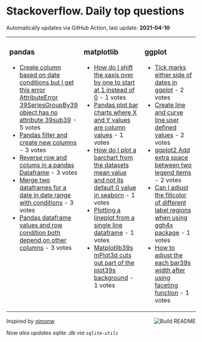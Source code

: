 # Stackoverflow. Daily top questions 

Automatically updates via GitHub Action, last update: **<!-- date starts -->2021-04-10<!-- date ends -->**


<table><tr><td valign="top" width="33%">

### pandas
<!-- pandas starts -->
* [Create column based on date conditions but I get this error AttributeError 39SeriesGroupBy39 object has no attribute 39sub39](https://stackoverflow.com/questions/67036970/create-column-based-on-date-conditions-but-i-get-this-error-attributeerror-se) - 5 votes
* [Pandas filter and create new columns](https://stackoverflow.com/questions/67036638/pandas-filter-and-create-new-columns) - 3 votes
* [Reverse row and colums in a pandas Dataframe](https://stackoverflow.com/questions/67034709/reverse-row-and-colums-in-a-pandas-dataframe) - 3 votes
* [Merge two dataframes for a date in date range with conditions](https://stackoverflow.com/questions/67031770/merge-two-dataframes-for-a-date-in-date-range-with-conditions) - 3 votes
* [Pandas dataframe values and row condition both depend on other columns](https://stackoverflow.com/questions/67034981/pandas-dataframe-values-and-row-condition-both-depend-on-other-columns) - 3 votes
<!-- pandas ends -->
</td><td valign="top" width="34%">


### matplotlib
<!-- matplotlib starts -->
* [How do I shift the xaxis over by one to start at 1 instead of 0](https://stackoverflow.com/questions/67037576/how-do-i-shift-the-x-axis-over-by-one-to-start-at-1-instead-of-0) - 1 votes
* [Pandas plot bar charts where X and Y values are column values](https://stackoverflow.com/questions/67030528/pandas-plot-bar-charts-where-x-and-y-values-are-column-values) - 1 votes
* [How do I plot a barchart from the datasets mean value and not its default 0 value in seaborn](https://stackoverflow.com/questions/67037903/how-do-i-plot-a-barchart-from-the-datasets-mean-value-and-not-its-default-0-valu) - 1 votes
* [Plotting a lineplot from a single line dataframe](https://stackoverflow.com/questions/67033435/plotting-a-lineplot-from-a-single-line-dataframe) - 1 votes
* [Matplotlib39s mPlot3d cuts out part of the plot39s background](https://stackoverflow.com/questions/67032793/matplotlibs-mplot3d-cuts-out-part-of-the-plots-background) - 1 votes
<!-- matplotlib ends -->
</td><td valign="top" width="34%">


### ggplot
<!-- ggplot2 starts -->
* [Tick marks either side of dates in ggplot](https://stackoverflow.com/questions/67031312/tick-marks-either-side-of-dates-in-ggplot) - 2 votes
* [Create line and curve line user defined values](https://stackoverflow.com/questions/67034852/create-line-and-curve-line-user-defined-values) - 2 votes
* [ggplot2  Add extra space between two legend items](https://stackoverflow.com/questions/67030642/ggplot2-add-extra-space-between-two-legend-items) - 2 votes
* [Can I adjust the fillcolor of different label regions when using ggh4x package](https://stackoverflow.com/questions/67031477/can-i-adjust-the-fillcolor-of-different-label-regions-when-using-ggh4x-package) - 1 votes
* [How to adjust the each bar39s width after using faceting function](https://stackoverflow.com/questions/67030433/how-to-adjust-the-each-bars-width-after-using-faceting-function) - 1 votes
<!-- ggplot2 ends -->
</td></tr></table>

<a href="https://github.com/hp0404/hp0404/actions"><img src="https://github.com/hp0404/hp0404/workflows/Build%20README/badge.svg" align="right" alt="Build README"></a> <p>*Inspired by  [simonw](https://github.com/simonw/simonw)*</p> <p> *Now also updates sqlite .db via `sqlite-utils`* </p>
